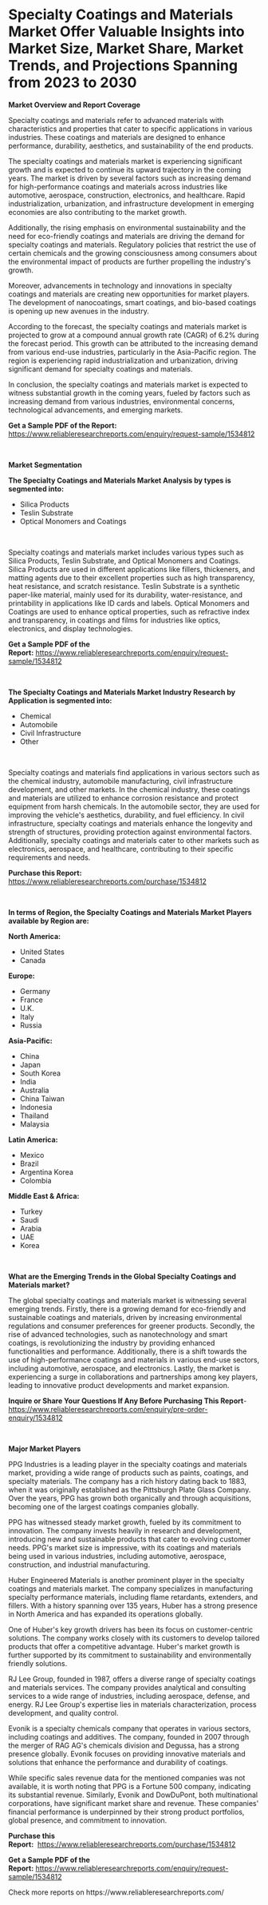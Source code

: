 <p><h1>Specialty Coatings and Materials Market Offer Valuable Insights into Market Size, Market Share, Market Trends, and Projections Spanning from 2023 to 2030</h1></p><p><strong>Market Overview and Report Coverage</strong></p>
<p><p>Specialty coatings and materials refer to advanced materials with characteristics and properties that cater to specific applications in various industries. These coatings and materials are designed to enhance performance, durability, aesthetics, and sustainability of the end products.</p><p>The specialty coatings and materials market is experiencing significant growth and is expected to continue its upward trajectory in the coming years. The market is driven by several factors such as increasing demand for high-performance coatings and materials across industries like automotive, aerospace, construction, electronics, and healthcare. Rapid industrialization, urbanization, and infrastructure development in emerging economies are also contributing to the market growth.</p><p>Additionally, the rising emphasis on environmental sustainability and the need for eco-friendly coatings and materials are driving the demand for specialty coatings and materials. Regulatory policies that restrict the use of certain chemicals and the growing consciousness among consumers about the environmental impact of products are further propelling the industry's growth.</p><p>Moreover, advancements in technology and innovations in specialty coatings and materials are creating new opportunities for market players. The development of nanocoatings, smart coatings, and bio-based coatings is opening up new avenues in the industry.</p><p>According to the forecast, the specialty coatings and materials market is projected to grow at a compound annual growth rate (CAGR) of 6.2% during the forecast period. This growth can be attributed to the increasing demand from various end-use industries, particularly in the Asia-Pacific region. The region is experiencing rapid industrialization and urbanization, driving significant demand for specialty coatings and materials.</p><p>In conclusion, the specialty coatings and materials market is expected to witness substantial growth in the coming years, fueled by factors such as increasing demand from various industries, environmental concerns, technological advancements, and emerging markets.</p></p>
<p><strong>Get a Sample PDF of the Report:</strong> <a href="https://www.reliableresearchreports.com/enquiry/request-sample/1534812">https://www.reliableresearchreports.com/enquiry/request-sample/1534812</a></p>
<p>&nbsp;</p>
<p><strong>Market Segmentation</strong></p>
<p><strong>The Specialty Coatings and Materials Market Analysis by types is segmented into:</strong></p>
<p><ul><li>Silica Products</li><li>Teslin Substrate</li><li>Optical Monomers and Coatings</li></ul></p>
<p>&nbsp;</p>
<p><p>Specialty coatings and materials market includes various types such as Silica Products, Teslin Substrate, and Optical Monomers and Coatings. Silica Products are used in different applications like fillers, thickeners, and matting agents due to their excellent properties such as high transparency, heat resistance, and scratch resistance. Teslin Substrate is a synthetic paper-like material, mainly used for its durability, water-resistance, and printability in applications like ID cards and labels. Optical Monomers and Coatings are used to enhance optical properties, such as refractive index and transparency, in coatings and films for industries like optics, electronics, and display technologies.</p></p>
<p><strong>Get a Sample PDF of the Report:</strong>&nbsp;<a href="https://www.reliableresearchreports.com/enquiry/request-sample/1534812">https://www.reliableresearchreports.com/enquiry/request-sample/1534812</a></p>
<p>&nbsp;</p>
<p><strong>The Specialty Coatings and Materials Market Industry Research by Application is segmented into:</strong></p>
<p><ul><li>Chemical</li><li>Automobile</li><li>Civil Infrastructure</li><li>Other</li></ul></p>
<p>&nbsp;</p>
<p><p>Specialty coatings and materials find applications in various sectors such as the chemical industry, automobile manufacturing, civil infrastructure development, and other markets. In the chemical industry, these coatings and materials are utilized to enhance corrosion resistance and protect equipment from harsh chemicals. In the automobile sector, they are used for improving the vehicle's aesthetics, durability, and fuel efficiency. In civil infrastructure, specialty coatings and materials enhance the longevity and strength of structures, providing protection against environmental factors. Additionally, specialty coatings and materials cater to other markets such as electronics, aerospace, and healthcare, contributing to their specific requirements and needs.</p></p>
<p><strong>Purchase this Report:</strong>&nbsp; <a href="https://www.reliableresearchreports.com/purchase/1534812">https://www.reliableresearchreports.com/purchase/1534812</a></p>
<p>&nbsp;</p>
<p><strong>In terms of Region, the Specialty Coatings and Materials Market Players available by Region are:</strong></p>
<p>
    <p> <strong> North America: </strong>
        <ul>
            <li>United States</li>
            <li>Canada</li>
        </ul>
        </p> 
    <p> <strong> Europe: </strong>
        <ul>
            <li>Germany</li>
            <li>France</li>
            <li>U.K.</li>
            <li>Italy</li>
            <li>Russia</li>
        </ul>
        </p> 
    <p> <strong> Asia-Pacific: </strong>
        <ul>
            <li>China</li>
            <li>Japan</li>
            <li>South Korea</li>
            <li>India</li>
            <li>Australia</li>
            <li>China Taiwan</li>
            <li>Indonesia</li>
            <li>Thailand</li>
            <li>Malaysia</li>
        </ul>
        </p> 
    <p> <strong> Latin America: </strong>
        <ul>
            <li>Mexico</li>
            <li>Brazil</li>
            <li>Argentina Korea</li>
            <li>Colombia</li>
        </ul>
        </p> 
    <p> <strong> Middle East & Africa: </strong>
        <ul>
            <li>Turkey</li>
            <li>Saudi</li>
            <li>Arabia</li>
            <li>UAE</li>
            <li>Korea</li>
        </ul>
    </p>
    </p>
<p>&nbsp;</p>
<p><strong>What are the Emerging Trends in the Global Specialty Coatings and Materials market?</strong></p>
<p><p>The global specialty coatings and materials market is witnessing several emerging trends. Firstly, there is a growing demand for eco-friendly and sustainable coatings and materials, driven by increasing environmental regulations and consumer preferences for greener products. Secondly, the rise of advanced technologies, such as nanotechnology and smart coatings, is revolutionizing the industry by providing enhanced functionalities and performance. Additionally, there is a shift towards the use of high-performance coatings and materials in various end-use sectors, including automotive, aerospace, and electronics. Lastly, the market is experiencing a surge in collaborations and partnerships among key players, leading to innovative product developments and market expansion.</p></p>
<p><strong>Inquire or Share Your Questions If Any Before Purchasing This Report</strong>- <a href="https://www.reliableresearchreports.com/enquiry/pre-order-enquiry/1534812">https://www.reliableresearchreports.com/enquiry/pre-order-enquiry/1534812</a></p>
<p>&nbsp;</p>
<p><strong>Major Market Players</strong></p>
<p><p>PPG Industries is a leading player in the specialty coatings and materials market, providing a wide range of products such as paints, coatings, and specialty materials. The company has a rich history dating back to 1883, when it was originally established as the Pittsburgh Plate Glass Company. Over the years, PPG has grown both organically and through acquisitions, becoming one of the largest coatings companies globally.</p><p>PPG has witnessed steady market growth, fueled by its commitment to innovation. The company invests heavily in research and development, introducing new and sustainable products that cater to evolving customer needs. PPG's market size is impressive, with its coatings and materials being used in various industries, including automotive, aerospace, construction, and industrial manufacturing.</p><p>Huber Engineered Materials is another prominent player in the specialty coatings and materials market. The company specializes in manufacturing specialty performance materials, including flame retardants, extenders, and fillers. With a history spanning over 135 years, Huber has a strong presence in North America and has expanded its operations globally.</p><p>One of Huber's key growth drivers has been its focus on customer-centric solutions. The company works closely with its customers to develop tailored products that offer a competitive advantage. Huber's market growth is further supported by its commitment to sustainability and environmentally friendly solutions.</p><p>RJ Lee Group, founded in 1987, offers a diverse range of specialty coatings and materials services. The company provides analytical and consulting services to a wide range of industries, including aerospace, defense, and energy. RJ Lee Group's expertise lies in materials characterization, process development, and quality control.</p><p>Evonik is a specialty chemicals company that operates in various sectors, including coatings and additives. The company, founded in 2007 through the merger of RAG AG's chemicals division and Degussa, has a strong presence globally. Evonik focuses on providing innovative materials and solutions that enhance the performance and durability of coatings.</p><p>While specific sales revenue data for the mentioned companies was not available, it is worth noting that PPG is a Fortune 500 company, indicating its substantial revenue. Similarly, Evonik and DowDuPont, both multinational corporations, have significant market share and revenue. These companies' financial performance is underpinned by their strong product portfolios, global presence, and commitment to innovation.</p></p>
<p><strong>Purchase this Report:</strong>&nbsp;&nbsp;<a href="https://www.reliableresearchreports.com/purchase/1534812">https://www.reliableresearchreports.com/purchase/1534812</a></p>
<p></p>
<p><strong>Get a Sample PDF of the Report:</strong>&nbsp;<a href="https://www.reliableresearchreports.com/enquiry/request-sample/1534812">https://www.reliableresearchreports.com/enquiry/request-sample/1534812</a></p>
<p>Check more reports on https://www.reliableresearchreports.com/</p>